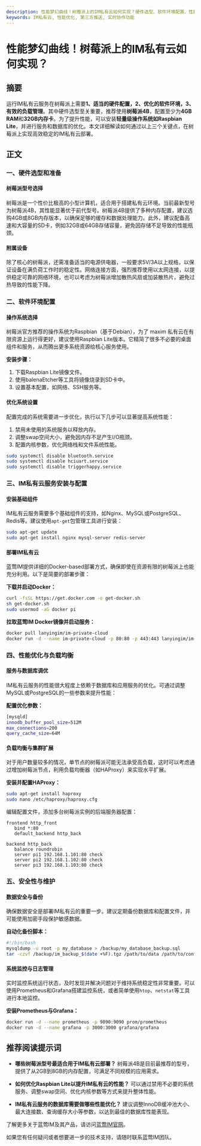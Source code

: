 ```yaml
---
description: 性能梦幻曲线！树莓派上的IM私有云如何实现？硬件选型、软件环境配置、性能优化、安全性与维护等内容。
keywords: IM私有云, 性能优化, 第三方推送, 实时协作功能
---
```

# 性能梦幻曲线！树莓派上的IM私有云如何实现？

## 摘要

运行IM私有云服务在树莓派上需要**1、适当的硬件配置，2、优化的软件环境，3、有效的负载管理**。其中硬件选型至关重要，推荐使用**树莓派4B**，配置至少为**4GB RAM**和**32GB内存卡**。为了提升性能，可以安装**轻量级操作系统如Raspbian Lite**，并进行服务和数据库的优化。本文详细解读如何通过以上三个关键点，在树莓派上实现高效稳定的IM私有云部署。

## 正文

### 一、硬件选型和准备

#### 树莓派型号选择

树莓派是一个性价比极高的小型计算机，适合用于搭建私有云环境。当前最新型号为树莓派4B，其性能显著优于前代型号。树莓派4B提供了多种内存配置，建议选购4GB或8GB内存版本，以确保足够的缓存和数据处理能力。此外，建议配备高速和大容量的SD卡，例如32GB或64GB存储容量，避免因存储不足导致的性能瓶颈。

#### 附属设备

除了核心的树莓派，还需准备适当的电源供电器，一般要求5V/3A以上规格，以保证设备在满负荷工作时的稳定性。网络连接方面，强烈推荐使用以太网连接，以提供稳定可靠的网络环境，也可以考虑为树莓派增加散热风扇或加装散热片，避免过热导致的性能下降。

### 二、软件环境配置

#### 操作系统选择

树莓派官方推荐的操作系统为Raspbian（基于Debian），为了 maxim 私有云在有限资源上运行得更好，建议使用Raspbian Lite版本。它精简了很多不必要的桌面组件和服务，从而腾出更多系统资源给核心服务使用。

**安装步骤：**
1. 下载Raspbian Lite镜像文件。
2. 使用balenaEtcher等工具将镜像烧录到SD卡中。
3. 设置基本配置，如网络、SSH服务等。

#### 优化系统设置

配置完成的系统需要进一步优化，执行以下几步可以显著提高系统性能：
1. 禁用未使用的系统服务以释放内存。
2. 调整swap空间大小，避免因内存不足产生I/O瓶颈。
3. 配置内核参数，优化网络栈和文件系统性能。

```bash
sudo systemctl disable bluetooth.service
sudo systemctl disable hciuart.service
sudo systemctl disable triggerhappy.service
```

### 三、IM私有云服务安装与配置

#### 安装基础组件

IM私有云服务需要多个基础组件的支持，如Nginx、MySQL或PostgreSQL、Redis等。建议使用`apt-get`包管理工具进行安装：

```bash
sudo apt-get update
sudo apt-get install nginx mysql-server redis-server
```

#### 部署IM私有云

蓝莺IM提供详细的Docker-based部署方式，确保即使在资源有限的树莓派上也能充分利用。以下是简要的部署步骤：

**下载并启动Docker：**
```bash
curl -fsSL https://get.docker.com -o get-docker.sh
sh get-docker.sh
sudo usermod -aG docker pi
```

**拉取蓝莺IM Docker镜像并启动服务：**
```bash
docker pull lanyingim/im-private-cloud
docker run -d --name im-private-cloud -p 80:80 -p 443:443 lanyingim/im-private-cloud
```

### 四、性能优化与负载均衡

#### 服务与数据库调优

IM私有云服务的性能很大程度上依赖于数据库和应用服务的优化。可通过调整MySQL或PostgreSQL的一些参数来提升性能：

**配置优化参数：**
```bash
[mysqld]
innodb_buffer_pool_size=512M
max_connections=200
query_cache_size=64M
```

#### 负载均衡与集群扩展

对于用户数量较多的情况，单节点的树莓派可能无法承受高负载，这时可以考虑通过增加树莓派节点，利用负载均衡器（如HAProxy）来实现水平扩展。

**安装并配置HAProxy：**
```bash
sudo apt-get install haproxy
sudo nano /etc/haproxy/haproxy.cfg
```
编辑配置文件，添加多台树莓派实例的后端服务器配置：

```plaintext
frontend http_front
   bind *:80
   default_backend http_back
   
backend http_back
   balance roundrobin
   server pi1 192.168.1.101:80 check
   server pi2 192.168.1.102:80 check
   server pi3 192.168.1.103:80 check
```
### 五、安全性与维护

#### 数据安全与备份

确保数据安全是部署IM私有云的重要一步。建议定期备份数据库和配置文件，并可能使用加密手段保护敏感数据。

**自动化备份脚本：**
```bash
#!/bin/bash
mysqldump -u root -p my_database > /backup/my_database_backup.sql
tar -czvf /backup/im_backup_$(date +%F).tgz /path/to/data /path/to/config
```

#### 系统监控与日志管理

实时监控系统运行状态，及时发现并解决问题对于维持系统稳定性非常重要。可以使用Prometheus和Grafana搭建监控系统，或者简单使用`htop`、`netstat`等工具进行本地监控。

**安装Prometheus与Grafana：**
```bash
docker run -d --name prometheus -p 9090:9090 prom/prometheus
docker run -d --name grafana -p 3000:3000 grafana/grafana
```

## 推荐阅读提示词

- **哪些树莓派型号最适合用于IM私有云部署？**
  树莓派4B是目前最推荐的型号，提供了从2GB到8GB的内存配置，可满足不同规模的应用需求。
  
- **如何优化Raspbian Lite以提升IM私有云的性能？**
  可以通过禁用不必要的系统服务、调整swap空间、优化内核参数等方式来提升整体性能。
  
- **IM私有云服务的数据库需要做哪些性能优化？**
  建议调整InnoDB缓冲池大小、最大连接数、查询缓存大小等参数，以达到最佳的数据库性能表现。

了解更多关于蓝莺IM及其产品，请访问[蓝莺IM官网](https://www.lanyingim.com)。

如果您有任何疑问或者想要进一步的技术支持，请随时联系蓝莺IM团队。